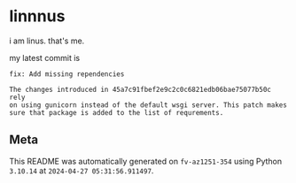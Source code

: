 # linnnus

i am linus. that's me.

my latest commit is

```
fix: Add missing rependencies

The changes introduced in 45a7c91fbef2e9c2c0c6821edb06bae75077b50c rely
on using gunicorn instead of the default wsgi server. This patch makes
sure that package is added to the list of requrements.
```

## Meta

This README was automatically generated on `fv-az1251-354` using Python
`3.10.14` at `2024-04-27 05:31:56.911497`.

